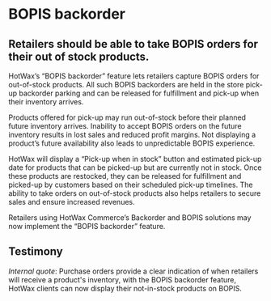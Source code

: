 # BOPIS backorder 

## Retailers should be able to take BOPIS orders for their out of stock products.

HotWax’s “BOPIS backorder” feature lets retailers capture BOPIS orders for out-of-stock products. All such BOPIS backorders are held in the store pick-up backorder parking and can be released for fulfillment and pick-up when their inventory arrives.

Products offered for pick-up may run out-of-stock before their planned future inventory arrives. Inability to accept BOPIS orders on the future inventory results in lost sales and reduced profit margins. Not displaying a product’s future availability also leads to unpredictable BOPIS experience. 

HotWax will display a “Pick-up when in stock” button and estimated pick-up date for products that can be picked-up but are currently not in stock. Once these products are restocked, they can be released for fulfillment and picked-up by customers based on their scheduled pick-up timelines. The ability to take orders on out-of-stock products also helps retailers to secure sales and ensure increased revenues.

Retailers using HotWax Commerce’s Backorder and BOPIS solutions may now implement the “BOPIS backorder” feature.
## Testimony

*Internal quote*: Purchase orders provide a clear indication of when retailers will receive a product's inventory, with the BOPIS backorder feature, HotWax clients can now display their not-in-stock products on BOPIS.
